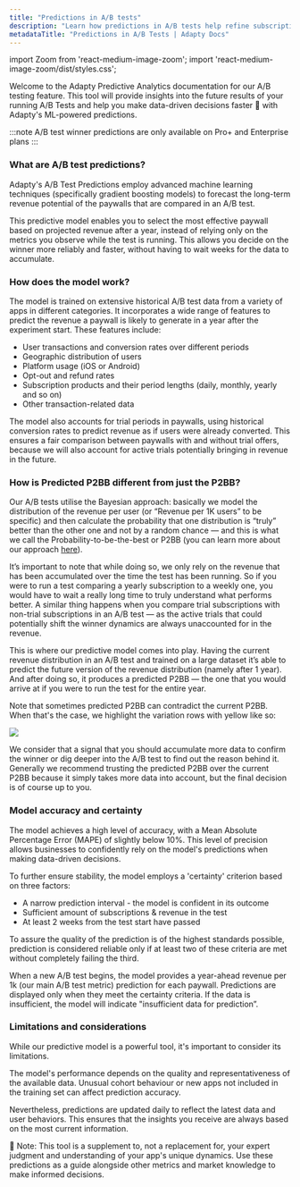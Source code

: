 ```yaml
---
title: "Predictions in A/B tests"
description: "Learn how predictions in A/B tests help refine subscription pricing strategies."
metadataTitle: "Predictions in A/B Tests | Adapty Docs"
---
```


import Zoom from 'react-medium-image-zoom';
import 'react-medium-image-zoom/dist/styles.css';

Welcome to the Adapty Predictive Analytics documentation for our A/B testing feature. This tool will provide insights into the future results of your running A/B Tests and help you make data-driven decisions faster 🚀 with Adapty's ML-powered predictions.

:::note
A/B test winner predictions are only available on Pro+ and Enterprise plans
:::

### What are A/B test predictions?

Adapty's A/B Test Predictions employ advanced machine learning techniques (specifically gradient boosting models) to forecast the long-term revenue potential of the paywalls that are compared in an A/B test.

This predictive model enables you to select the most effective paywall based on projected revenue after a year, instead of relying only on the metrics you observe while the test is running. This allows you decide on the winner more reliably and faster, without having to wait weeks for the data to accumulate.

### How does the model work?

The model is trained on extensive historical A/B test data from a variety of apps in different categories. It incorporates a wide range of features to predict the revenue a paywall is likely to generate in a year after the experiment start. These features include:

- User transactions and conversion rates over different periods
- Geographic distribution of users
- Platform usage (iOS or Android)
- Opt-out and refund rates
- Subscription products and their period lengths (daily, monthly, yearly and so on)
- Other transaction-related data

The model also accounts for trial periods in paywalls, using historical conversion rates to predict revenue as if users were already converted. This ensures a fair comparison between paywalls with and without trial offers, because we will also account for active trials potentially bringing in revenue in the future.

### How is Predicted P2BB different from just the P2BB?

Our A/B tests utilise the Bayesian approach: basically we model the distribution of the revenue per user (or “Revenue per 1K users” to be specific) and then calculate the probability that one distribution is “truly” better than the other one and not by a random chance — and this is what we call the Probability-to-be-the-best or P2BB (you can learn more about our approach [here](maths-behind-it)).

It’s important to note that while doing so, we only rely on the revenue that has been accumulated over the time the test has been running. So if you were to run a test comparing a yearly subscription to a weekly one, you would have to wait a really long time to truly understand what performs better. A similar thing happens when you compare trial subscriptions with non-trial subscriptions in an A/B test — as the active trials that could potentially shift the winner dynamics are always unaccounted for in the revenue.

This is where our predictive model comes into play. Having the current revenue distribution in an A/B test and trained on a large dataset it’s able to predict the future version of the revenue distribution (namely after 1 year). And after doing so, it produces a predicted P2BB — the one that you would arrive at if you were to run the test for the entire year.

Note that sometimes predicted P2BB can contradict the current P2BB. When that's the case, we highlight the variation rows with yellow like so:


<Zoom>
  <img src={require('./img/74577c6-CleanShot_2024-02-15_at_13.08.452x.webp').default}
  style={{
    border: '1px solid #727272', /* border width and color */
    width: '700px', /* image width */
    display: 'block', /* for alignment */
    margin: '0 auto' /* center alignment */
  }}
/>
</Zoom>





We consider that a signal that you should accumulate more data to confirm the winner or dig deeper into the A/B test to find out the reason behind it. Generally we recommend trusting the predicted P2BB over the current P2BB because it simply takes more data into account, but the final decision is of course up to you.

### Model accuracy and certainty

The model achieves a high level of accuracy, with a Mean Absolute Percentage Error (MAPE) of slightly below 10%. This level of precision allows businesses to confidently rely on the model's predictions when making data-driven decisions.

To further ensure stability, the model employs a 'certainty' criterion based on three factors:

- A narrow prediction interval - the model is confident in its outcome
- Sufficient amount of subscriptions & revenue in the test
- At least 2 weeks from the test start have passed

To assure the quality of the prediction is of the highest standards possible, prediction is considered reliable only if at least two of these criteria are met without completely failing the third.

When a new A/B test begins, the model provides a year-ahead revenue per 1k (our main A/B test metric) prediction for each paywall. Predictions are displayed only when they meet the certainty criteria. If the data is insufficient, the model will indicate "insufficient data for prediction”.

### Limitations and considerations

While our predictive model is a powerful tool, it's important to consider its limitations.

The model's performance depends on the quality and representativeness of the available data. Unusual cohort behaviour or new apps not included in the training set can affect prediction accuracy.

Nevertheless, predictions are updated daily to reflect the latest data and user behaviors. This ensures that the insights you receive are always based on the most current information.

🚧 Note: This tool is a supplement to, not a replacement for, your expert judgment and understanding of your app's unique dynamics. Use these predictions as a guide alongside other metrics and market knowledge to make informed decisions.